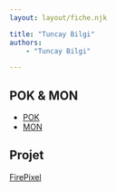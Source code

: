 ```yaml
---
layout: layout/fiche.njk

title: "Tuncay Bilgi"
authors:
    - "Tuncay Bilgi"

---
```


## POK & MON

* [POK](./pok)
* [MON](./mon)

## Projet

[FirePixel](../../../projets/2022-2023/FirePixel/)
